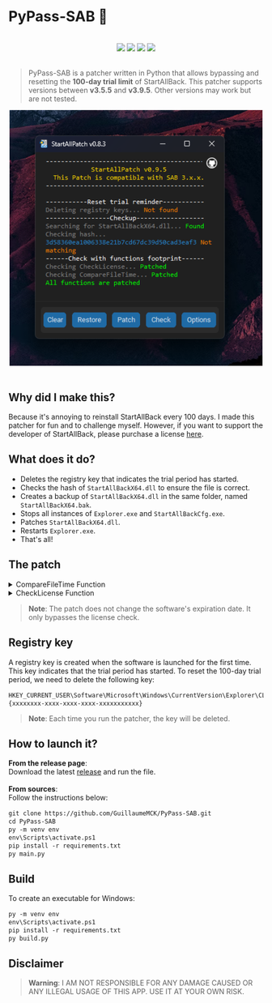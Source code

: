 # PyPass-SAB 🐍

<div align="center">
    <br>
    <img src="https://img.shields.io/badge/Python-3.12.9-blue.svg">
    <img src="https://img.shields.io/github/languages/code-size/GuillaumeMCK/PyPass-SAB">
    <img src="https://img.shields.io/badge/Platform-Windows-blue.svg">
    <a href="https://github.com/GuillaumeMCK/PyPass-SAB/releases">
        <img src="https://img.shields.io/github/downloads/GuillaumeMCK/PyPass-SAB/total">
    </a>
</div>
<br/>

> PyPass-SAB is a patcher written in Python that allows bypassing and resetting the **100-day trial limit** of StartAllBack. This patcher supports versions between **v3.5.5** and **v3.9.5**. Other versions may work but are not tested.<br/>

<div align="center">
    <img src="https://raw.githubusercontent.com/GuillaumeMCK/PyPass-SAB/main/.assets/banner.png" width="500">
</div>
<br>

## Why did I make this?

Because it's annoying to reinstall StartAllBack every 100 days. I made this patcher for fun and to challenge myself. However, if you want to support the developer of StartAllBack, please purchase a license [here](https://www.startallback.com/).

## What does it do?

- Deletes the registry key that indicates the trial period has started.
- Checks the hash of `StartAllBackX64.dll` to ensure the file is correct.
- Creates a backup of `StartAllBackX64.dll` in the same folder, named `StartAllBackX64.bak`.
- Stops all instances of `Explorer.exe` and `StartAllBackCfg.exe`.
- Patches `StartAllBackX64.dll`.
- Restarts `Explorer.exe`.
- That's all!

## The patch

<details>
  <summary>CompareFileTime Function</summary>

```asm
                      ***************************************************************
                      *                                                             *
                      *   FUNCTION                                                  *
                      ***************************************************************
                      undefined8  __fastcall  Ordinal_101 (void )
      undefined8        RAX:8          <RETURN>
                      0x2164  101
                      Ordinal_101                                     XREF[4]:     Entry Point (*) ,  180027af9 (c) ,
                                                                                   18008a9bc (*) ,  1800920fc (*)
180002164  b8  00  00      MOV        EAX ,0x0
           00  00
180002169  c3              RET
```

</details>

<details>
  <summary>CheckLicense Function</summary>

```asm
                      ***************************************************************
                      *                                                             *
                      *   FUNCTION                                                  *
                      ***************************************************************
                      undefined8  __fastcall  Ordinal_102 (undefined8 *  param_1 )
      undefined8        RAX:8          <RETURN>
      undefined8 *      RCX:8          param_1
                      0x1f68  102
                      Ordinal_102                                     XREF[4]:     Entry Point (*) ,  180027aeb (c) ,
                                                                                   18008a9c0 (*) ,  1800920e4 (*)
180001f68  48  c7  01      MOV        qword ptr [param_1 ],0x1
           01  00  00
           00
180001f6f  b8  01  00      MOV        EAX ,0x1
           00  00
180001f74  c3              RET
```

</details>

> **Note**: The patch does not change the software's expiration date. It only bypasses the license check.

## Registry key

A registry key is created when the software is launched for the first time. This key indicates that the trial period has started. To reset the 100-day trial period, we need to delete the following key:

```reg
HKEY_CURRENT_USER\Software\Microsoft\Windows\CurrentVersion\Explorer\CLSID\{xxxxxxxx-xxxx-xxxx-xxxx-xxxxxxxxxxx}
```

> **Note**: Each time you run the patcher, the key will be deleted.

## How to launch it?

**From the release page**: <br/>
Download the latest [release](https://github.com/GuillaumeMCK/PyPass-SAB/releases) and run the file.
<br><br/>
**From sources**: <br/>
Follow the instructions below:

```batch
git clone https://github.com/GuillaumeMCK/PyPass-SAB.git
cd PyPass-SAB
py -m venv env
env\Scripts\activate.ps1
pip install -r requirements.txt
py main.py
```

## Build

To create an executable for Windows:

```batch
py -m venv env
env\Scripts\activate.ps1
pip install -r requirements.txt
py build.py
```

## Disclaimer

> **Warning**:
> I AM NOT RESPONSIBLE FOR ANY DAMAGE CAUSED OR ANY ILLEGAL USAGE OF THIS APP. USE IT AT YOUR OWN RISK.
